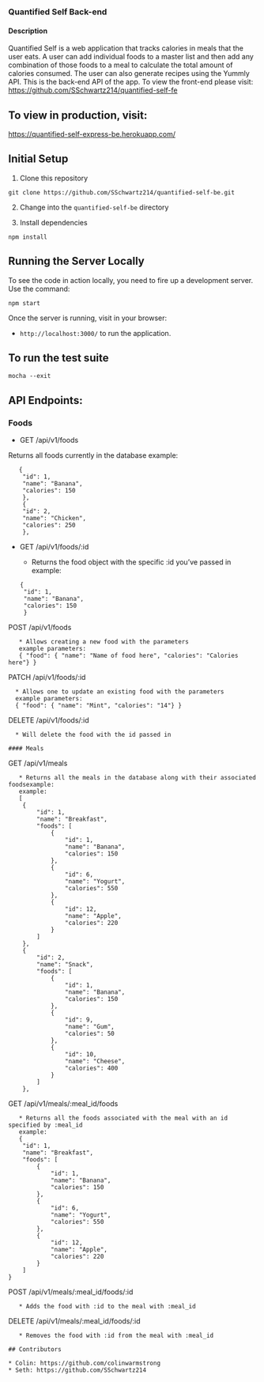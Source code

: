 ### Quantified Self Back-end

#### Description

Quantified Self is a web application that tracks calories in meals that the user eats.  A user can add individual foods to a master list and then add any combination of those foods to a meal to calculate the total amount of calories consumed.  The user can also generate recipes using the Yummly API.  This is the back-end API of the app.  To view the front-end please visit: https://github.com/SSchwartz214/quantified-self-fe


## To view in production, visit:

https://quantified-self-express-be.herokuapp.com/

## Initial Setup

1. Clone this repository 

  ```shell
  git clone https://github.com/SSchwartz214/quantified-self-be.git
  ```
  
2. Change into the `quantified-self-be` directory

3. Install dependencies

  ```shell
  npm install
  ```

## Running the Server Locally

To see the code in action locally, you need to fire up a development server. Use the command:

```shell
npm start
```

Once the server is running, visit in your browser:

* `http://localhost:3000/` to run the application.

## To run the test suite
  
  ```shell
  mocha --exit
  ```

## API Endpoints:

### Foods

* GET /api/v1/foods

Returns all foods currently in the database
example:

```
   {
    "id": 1,
    "name": "Banana",
    "calories": 150
    },
    {
    "id": 2,
    "name": "Chicken",
    "calories": 250
    },
```

* GET /api/v1/foods/:id

   * Returns the food object with the specific :id you’ve passed in
   example:
   
   ```
   {
    "id": 1,
    "name": "Banana",
    "calories": 150
    }
  ```
POST /api/v1/foods
```
   * Allows creating a new food with the parameters
   example parameters:
   { "food": { "name": "Name of food here", "calories": "Calories here"} }
```
PATCH /api/v1/foods/:id
```
  * Allows one to update an existing food with the parameters
  example parameters:
  { "food": { "name": "Mint", "calories": "14"} }
```
DELETE /api/v1/foods/:id
```
  * Will delete the food with the id passed in

#### Meals
```
GET /api/v1/meals
```
   * Returns all the meals in the database along with their associated foodsexample:
   example:
   [
    {
        "id": 1,
        "name": "Breakfast",
        "foods": [
            {
                "id": 1,
                "name": "Banana",
                "calories": 150
            },
            {
                "id": 6,
                "name": "Yogurt",
                "calories": 550
            },
            {
                "id": 12,
                "name": "Apple",
                "calories": 220
            }
        ]
    },
    {
        "id": 2,
        "name": "Snack",
        "foods": [
            {
                "id": 1,
                "name": "Banana",
                "calories": 150
            },
            {
                "id": 9,
                "name": "Gum",
                "calories": 50
            },
            {
                "id": 10,
                "name": "Cheese",
                "calories": 400
            }
        ]
    },
```
GET /api/v1/meals/:meal_id/foods
```
   * Returns all the foods associated with the meal with an id specified by :meal_id
   example:
   {
    "id": 1,
    "name": "Breakfast",
    "foods": [
        {
            "id": 1,
            "name": "Banana",
            "calories": 150
        },
        {
            "id": 6,
            "name": "Yogurt",
            "calories": 550
        },
        {
            "id": 12,
            "name": "Apple",
            "calories": 220
        }
    ]
}
```
POST /api/v1/meals/:meal_id/foods/:id
```
   * Adds the food with :id to the meal with :meal_id
```
DELETE /api/v1/meals/:meal_id/foods/:id
```
   * Removes the food with :id from the meal with :meal_id

## Contributors

* Colin: https://github.com/colinwarmstrong
* Seth: https://github.com/SSchwartz214
